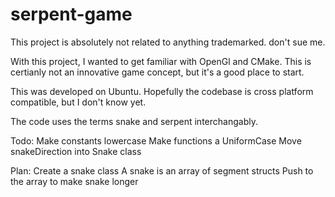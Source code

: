 # serpent-game
This project is absolutely not related to anything trademarked. don't sue me.

With this project, I wanted to get familiar with OpenGl and CMake.
This is certianly not an innovative game concept, but it's a good place to start.

This was developed on Ubuntu. Hopefully the codebase is cross platform compatible, but I don't know yet.

The code uses the terms snake and serpent interchangably.

Todo: 
    Make constants lowercase
    Make functions a UniformCase
    Move snakeDirection into Snake class

Plan:
    Create a snake class
    A snake is an array of segment structs
        Push to the array to make snake longer